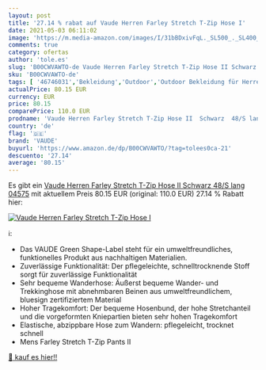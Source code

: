 ```yaml
---
layout: post
title: '27.14 % rabat auf Vaude Herren Farley Stretch T-Zip Hose I'
date: 2021-05-03 06:11:02
image: 'https://m.media-amazon.com/images/I/31bBDxivFqL._SL500_._SL400_.jpg'
comments: true
category: ofertas
author: 'tole.es'
slug: 'B00CWVAWTO-de Vaude Herren Farley Stretch T-Zip Hose II Schwarz 48/S...'
sku: 'B00CWVAWTO-de'
tags: [ '46746031','Bekleidung','Outdoor','Outdoor Bekleidung für Herren','Outdoor Hosen für Herren','Outdoor-Bekleidung','Outdoorbekleidung','Produkte','Sport','Sport & Freizeit','Sport & Outdoor Aktivitäten, Bekleidung & Ausrüstung','vaude', ]
actualPrice: 80.15 EUR
currency: EUR
price: 80.15
comparePrice: 110.0 EUR
prodname: 'Vaude Herren Farley Stretch T-Zip Hose II  Schwarz  48/S lang    04575'
country: 'de'
flag: '🇩🇪'
brand: 'VAUDE'
buyurl: 'https://www.amazon.de/dp/B00CWVAWTO/?tag=tolees0ca-21'
descuento: '27.14'
average: '80.15'
---
```


Es gibt ein [Vaude Herren Farley Stretch T-Zip Hose II  Schwarz  48/S lang    04575](https://www.amazon.de/dp/B00CWVAWTO/?tag=tolees0ca-21) mit aktuellem Preis 80.15 EUR (original: 110.0 EUR) 27.14 % Rabatt hier:

[![Vaude Herren Farley Stretch T-Zip Hose I](https://m.media-amazon.com/images/I/31bBDxivFqL._SL500_._SL400_.jpg)](https://www.amazon.de/dp/B00CWVAWTO/?tag=tolees0ca-21)

ℹ️:

- Das VAUDE Green Shape-Label steht für ein umweltfreundliches, funktionelles Produkt aus nachhaltigen Materialien.
- Zuverlässige Funktionalität: Der pflegeleichte, schnelltrocknende Stoff sorgt für zuverlässige Funktionalität
- Sehr bequeme Wanderhose: Äußerst bequeme Wander- und Trekkinghose mit abnehmbaren Beinen aus umweltfreundlichem, bluesign zertifiziertem Material
- Hoher Tragekomfort: Der bequeme Hosenbund, der hohe Stretchanteil und die vorgeformten Kniepartien bieten sehr hohen Tragekomfort
- Elastische, abzippbare Hose zum Wandern: pflegeleicht, trocknet schnell
- Mens Farley Stretch T-Zip Pants II

[🛒 kauf es hier!!](https://www.amazon.de/dp/B00CWVAWTO/?tag=tolees0ca-21)
